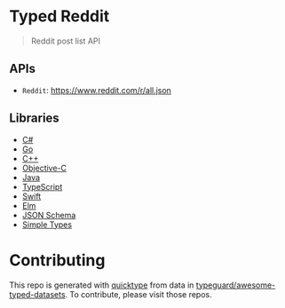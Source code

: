 # Typed Reddit

> Reddit post list API

## APIs

* `Reddit`: https://www.reddit.com/r/all.json

## Libraries

* [C#](csharp)
* [Go](golang)
* [C++](cplusplus)
* [Objective-C](objective-c)
* [Java](java)
* [TypeScript](typescript)
* [Swift](swift4)
* [Elm](elm)
* [JSON Schema](json-schema)
* [Simple Types](types)

# Contributing

This repo is generated with [quicktype](https://github.com/quicktype/quicktype) from data in [typeguard/awesome-typed-datasets](https://github.com/typeguard/awesome-typed-datasets).
To contribute, please visit those repos.
